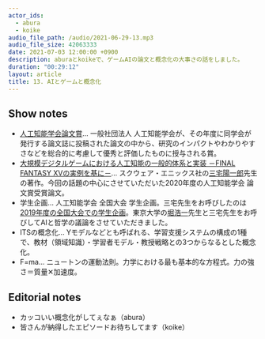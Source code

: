 ```yaml
---
actor_ids:
  - abura
  - koike
audio_file_path: /audio/2021-06-29-13.mp3
audio_file_size: 42063333
date: 2021-07-03 12:00:00 +0900
description: aburaとkoikeで、ゲームAIの論文と概念化の大事さの話をしました。
duration: "00:29:12"
layout: article
title: 13. AIとゲームと概念化
---
```


## Show notes

- [人工知能学会論文賞](https://www.ai-gakkai.or.jp/about/award/jsai_award-paper/)... 一般社団法人 人工知能学会が、その年度に同学会が発行する論文誌に投稿された論文の中から、研究のインパクトやわかりやすさなどを総合的に考慮して優秀と評価したものに授与される賞。
- [大規模デジタルゲームにおける人工知能の一般的体系と実装 －FINAL FANTASY XVの実例を基に－](https://www.jstage.jst.go.jp/article/tjsai/35/2/35_B-J64/_article/-char/ja/)... スクウェア・エニックス社の[三宅陽一郎](https://miyayou.com/)先生の著作。今回の話題の中心にさせていただいた2020年度の人工知能学会 論文賞受賞論文。
- 学生企画... 人工知能学会 全国大会 学生企画。三宅先生をお呼びしたのは[2019年度の全国大会での学生企画](https://www.ai-gakkai.or.jp/jsai2019/student/)。東京大学の[堀浩一](http://www.ailab.t.u-tokyo.ac.jp/~hori/)先生と三宅先生をお呼びしてAIと哲学の議論をさせていただきました。
- ITSの概念化... Yモデルなどとも呼ばれる、学習支援システムの構成の1種で、教材（領域知識）・学習者モデル・教授戦略との3つからなるとした概念化。
- F=ma... ニュートンの運動法則。力学における最も基本的な方程式。力の強さ＝質量✕加速度。

## Editorial notes

- カッコいい概念化がしてぇなぁ（abura）
- 皆さんが納得したエピソードお待ちしてます（koike）
